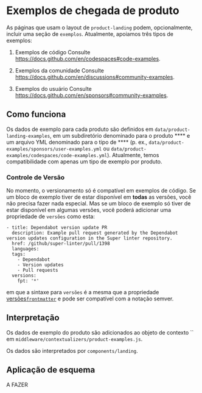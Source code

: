 # Exemplos de chegada de produto

As páginas que usam o layout de `product-landing` podem, opcionalmente, incluir uma seção de `exemplos`. Atualmente, apoiamos três tipos de exemplos:

1. Exemplos de código Consulte https://docs.github.com/en/codespaces#code-examples.

2. Exemplos da comunidade Consulte https://docs.github.com/en/discussions#community-examples.

3. Exemplos do usuário Consulte https://docs.github.com/en/sponsors#community-examples.

## Como funciona

Os dados de exemplo para cada produto são definidos em `data/product-landing-examples`, em um subdiretório denominado para o produto **** e um arquivo YML denominado para o tipo de **** (p. ex., `data/product-examples/sponsors/user-examples.yml` ou `data/product-examples/codespaces/code-examples.yml`). Atualmente, temos compatibilidade com apenas um tipo de exemplo por produto.

### Controle de Versão

No momento, o versionamento só é compatível em exemplos de código. Se um bloco de exemplo tiver de estar disponível em **todas** as versões, você não precisa fazer nada especial. Mas se um bloco de exemplo só tiver de estar disponível em algumas versões, você poderá adicionar uma propriedade de `versões` como esta:

```
- title: Dependabot version update PR
  description: Example pull request generated by the Dependabot version updates configuration in the Super linter repository.
  href: /github/super-linter/pull/1398
  languages:
  tags:
    - Dependabot
    - Version updates
    - Pull requests
  versions:
    fpt: '*'
  ```

em que a sintaxe para `versões` é a mesma que a propriedade [versões`frontmatter`](content/README.md) e pode ser compatível com a notação semver.

## Interpretação

Os dados de exemplo do produto são adicionados ao objeto de contexto `` em `middleware/contextualizers/product-examples.js`.

Os dados são interpretados por `components/landing`.

## Aplicação de esquema

A FAZER
